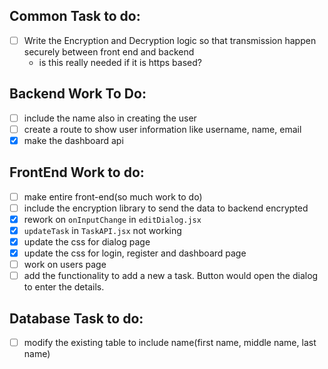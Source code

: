 ## Common Task to do:
- [ ] Write the Encryption and Decryption logic so that transmission happen securely between front end and backend
    - is this really needed if it is https based?

## Backend Work To Do:
- [ ] include the name also in creating the user
- [ ] create a route to show user information like username, name, email
- [X] make the dashboard api

## FrontEnd Work to do:
- [ ] make entire front-end(so much work to do)
- [ ] include the encryption library to send the data to backend encrypted
- [X] rework on `onInputChange` in `editDialog.jsx`
- [X] `updateTask` in `TaskAPI.jsx` not working
- [X] update the css for dialog page
- [X] update the css for login, register and dashboard page
- [ ] work on users page
- [ ] add the functionality to add a new a task. Button would open the dialog to enter the details.

## Database Task to do:
- [ ] modify the existing table to include name(first name, middle name, last name)
